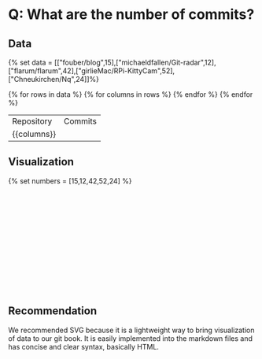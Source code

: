 # Q: What are the number of commits?

## Data

{% set data = [["fouber/blog",15],["michaeldfallen/Git-radar",12],["flarum/flarum",42],["girlieMac/RPi-KittyCam",52],["Chneukirchen/Nq",24]]%}

<table>
    <tr> 
    	<td> Repository </td>
    	<td> Commits </td>
    </tr>
    {% for rows in data %}
        <tr>
            <!-- Add your code here  -->
            {% for columns in rows  %}
                <td>{{columns}}</td>
            {% endfor %}
        </tr>
    {% endfor %}
</table>

## Visualization

{% set numbers = [15,12,42,52,24] %}

<svg width="423" height="200">
{% for number in numbers %}
    <rect y="{{loop.index * 20}}" width="{{number}}" height="15" style="fill:rgb(0,0,255);stroke-width:3;stroke:rgb(0,0,0)" />
{% endfor %}
</svg>

## Recommendation

We recommended SVG because it is a lightweight way to bring visualization of data to our git book. It is easily
implemented into the markdown files and has concise and clear syntax, basically HTML.

